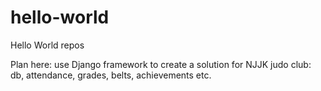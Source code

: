 # hello-world
Hello World repos

Plan here: use Django framework to create a solution
for NJJK judo club: db, attendance, grades, belts, achievements etc.

